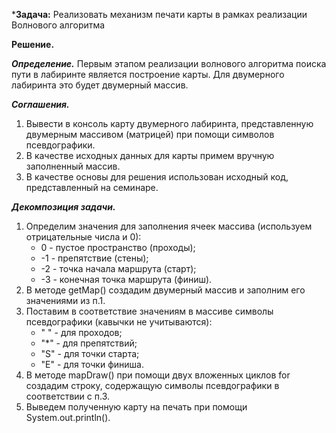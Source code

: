 ***Задача:** Реализовать механизм печати карты в рамках реализации Волнового алгоритма

**Решение.**

***Определение.***
Первым этапом реализации волнового алгоритма поиска пути в лабиринте является построение карты. Для двумерного лабиринта это будет двумерный массив.

***Соглашения.***
1. Вывести в консоль карту двумерного лабиринта, представленную двумерным массивом (матрицей) при помощи символов псевдографики.
2. В качестве исходных данных для карты примем вручную заполненный массив.
3. В качестве основы для решения использован исходный код, представленный на семинаре.

***Декомпозиция задачи.***
1. Определим значения для заполнения ячеек массива (используем отрицательные числа и 0):
    -  0 - пустое пространство (проходы);
    - -1 - препятствие (стены);
    - -2 - точка начала маршрута (старт);
    - -3 - конечная точка маршрута (финиш).
2. В методе getMap() создадим двумерный массив и заполним его значениями из п.1.
3. Поставим в соответствие значениям в массиве символы псевдографики (кавычки не учитываются):
    - " " - для проходов; 
    - "*" - для препятствий;
    - "S" - для точки старта;
    - "E" - для точки финиша.
4. В методе mapDraw() при помощи двух вложенных циклов for создадим строку, содержащую символы псевдографики в соответствии с п.3.
5. Выведем полученную карту на печать при помощи System.out.println().